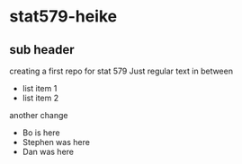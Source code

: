 # stat579-heike
## sub header

creating a first repo for stat 579
Just regular text in between

- list item 1
- list item 2


another change

- Bo is here
- Stephen was here
- Dan was here
